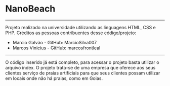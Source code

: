# NanoBeach
****
Projeto realizado na universidade utilizando as linguagens HTML, CSS e PHP. 
Créditos as pessoas contribuentes desse código/projeto:
- Marcio Galvão - GitHub: MarcioSilva007
- Marcos Vinicius - GitHub: marcosfrontleal 
*****
O código inserido já está completo, para acessar o projeto basta utilizar o arquivo index. O projeto trata-se de uma empresa que oferece aos seus clientes serviço de praias artificiais para que seus clientes possam utilizar em locais onde não há praias, como em Goias.
